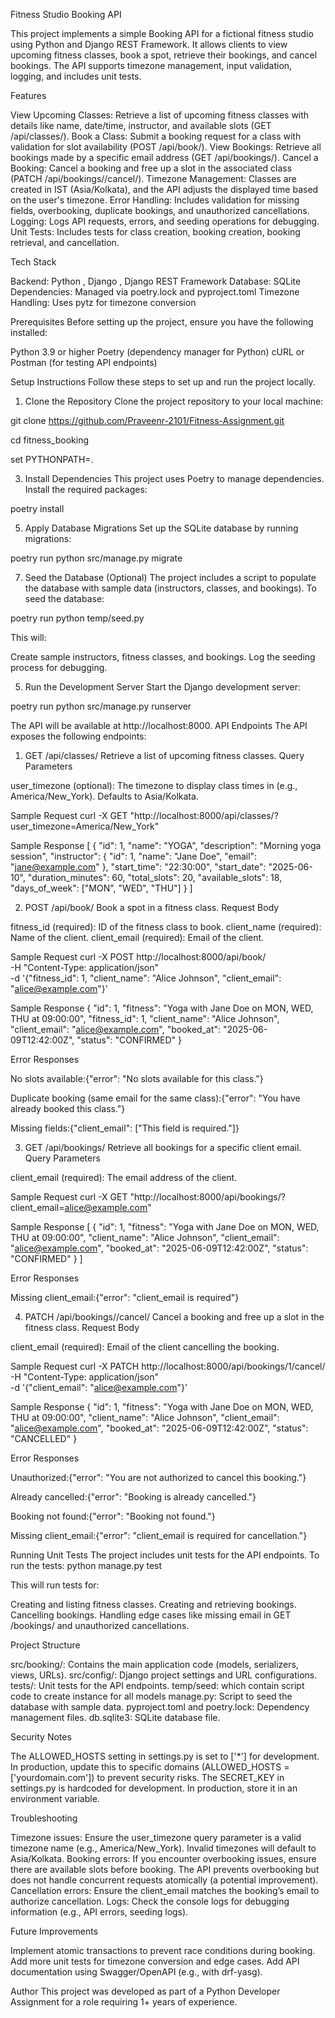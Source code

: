 Fitness Studio Booking API

This project implements a simple Booking API for a fictional fitness studio using Python and Django REST Framework. It allows clients to view upcoming fitness classes, book a spot, retrieve their bookings, and cancel bookings. The API supports timezone management, input validation, logging, and includes unit tests.

Features

View Upcoming Classes: Retrieve a list of upcoming fitness classes with details like name, date/time, instructor, and available slots (GET /api/classes/).
Book a Class: Submit a booking request for a class with validation for slot availability (POST /api/book/).
View Bookings: Retrieve all bookings made by a specific email address (GET /api/bookings/).
Cancel a Booking: Cancel a booking and free up a slot in the associated class (PATCH /api/bookings/<id>/cancel/).
Timezone Management: Classes are created in IST (Asia/Kolkata), and the API adjusts the displayed time based on the user's timezone.
Error Handling: Includes validation for missing fields, overbooking, duplicate bookings, and unauthorized cancellations.
Logging: Logs API requests, errors, and seeding operations for debugging.
Unit Tests: Includes tests for class creation, booking creation, booking retrieval, and cancellation.

Tech Stack

Backend: Python , Django , Django REST Framework
Database: SQLite
Dependencies: Managed via poetry.lock and pyproject.toml
Timezone Handling: Uses pytz for timezone conversion

Prerequisites
Before setting up the project, ensure you have the following installed:

Python 3.9 or higher
Poetry (dependency manager for Python)
cURL or Postman (for testing API endpoints)

Setup Instructions
Follow these steps to set up and run the project locally.
1. Clone the Repository
Clone the project repository to your local machine:

git clone https://github.com/Praveenr-2101/Fitness-Assignment.git

cd fitness_booking

set PYTHONPATH=.

3. Install Dependencies
This project uses Poetry to manage dependencies. Install the required packages:

poetry install


5. Apply Database Migrations
Set up the SQLite database by running migrations:

poetry run python src/manage.py migrate

7. Seed the Database (Optional)
The project includes a script to populate the database with sample data (instructors, classes, and bookings). To seed the database:

poetry run python temp/seed.py

This will:

Create sample instructors, fitness classes, and bookings.
Log the seeding process for debugging.

5. Run the Development Server
Start the Django development server:

poetry run python src/manage.py runserver

The API will be available at http://localhost:8000.
API Endpoints
The API exposes the following endpoints:
1. GET /api/classes/
Retrieve a list of upcoming fitness classes.
Query Parameters

user_timezone (optional): The timezone to display class times in (e.g., America/New_York). Defaults to Asia/Kolkata.

Sample Request
curl -X GET "http://localhost:8000/api/classes/?user_timezone=America/New_York"

Sample Response
[
  {
    "id": 1,
    "name": "YOGA",
    "description": "Morning yoga session",
    "instructor": {
      "id": 1,
      "name": "Jane Doe",
      "email": "jane@example.com"
    },
    "start_time": "22:30:00",
    "start_date": "2025-06-10",
    "duration_minutes": 60,
    "total_slots": 20,
    "available_slots": 18,
    "days_of_week": ["MON", "WED", "THU"]
  }
]

2. POST /api/book/
Book a spot in a fitness class.
Request Body

fitness_id (required): ID of the fitness class to book.
client_name (required): Name of the client.
client_email (required): Email of the client.

Sample Request
curl -X POST http://localhost:8000/api/book/ \
  -H "Content-Type: application/json" \
  -d '{"fitness_id": 1, "client_name": "Alice Johnson", "client_email": "alice@example.com"}'

Sample Response
{
  "id": 1,
  "fitness": "Yoga with Jane Doe on MON, WED, THU at 09:00:00",
  "fitness_id": 1,
  "client_name": "Alice Johnson",
  "client_email": "alice@example.com",
  "booked_at": "2025-06-09T12:42:00Z",
  "status": "CONFIRMED"
}

Error Responses

No slots available:{"error": "No slots available for this class."}


Duplicate booking (same email for the same class):{"error": "You have already booked this class."}


Missing fields:{"client_email": ["This field is required."]}



3. GET /api/bookings/
Retrieve all bookings for a specific client email.
Query Parameters

client_email (required): The email address of the client.

Sample Request
curl -X GET "http://localhost:8000/api/bookings/?client_email=alice@example.com"

Sample Response
[
  {
    "id": 1,
    "fitness": "Yoga with Jane Doe on MON, WED, THU at 09:00:00",
    "client_name": "Alice Johnson",
    "client_email": "alice@example.com",
    "booked_at": "2025-06-09T12:42:00Z",
    "status": "CONFIRMED"
  }
]

Error Responses

Missing client_email:{"error": "client_email is required"}



4. PATCH /api/bookings/<id>/cancel/
Cancel a booking and free up a slot in the fitness class.
Request Body

client_email (required): Email of the client cancelling the booking.

Sample Request
curl -X PATCH http://localhost:8000/api/bookings/1/cancel/ \
  -H "Content-Type: application/json" \
  -d '{"client_email": "alice@example.com"}'

Sample Response
{
  "id": 1,
  "fitness": "Yoga with Jane Doe on MON, WED, THU at 09:00:00",
  "client_name": "Alice Johnson",
  "client_email": "alice@example.com",
  "booked_at": "2025-06-09T12:42:00Z",
  "status": "CANCELLED"
}

Error Responses

Unauthorized:{"error": "You are not authorized to cancel this booking."}


Already cancelled:{"error": "Booking is already cancelled."}


Booking not found:{"error": "Booking not found."}


Missing client_email:{"error": "client_email is required for cancellation."}



Running Unit Tests
The project includes unit tests for the API endpoints. To run the tests:
python manage.py test

This will run tests for:

Creating and listing fitness classes.
Creating and retrieving bookings.
Cancelling bookings.
Handling edge cases like missing email in GET /bookings/ and unauthorized cancellations.

Project Structure

src/booking/: Contains the main application code (models, serializers, views, URLs).
src/config/: Django project settings and URL configurations.
tests/: Unit tests for the API endpoints.
temp/seed: which contain script code to create instance for all models
manage.py: Script to seed the database with sample data.
pyproject.toml and poetry.lock: Dependency management files.
db.sqlite3: SQLite database file.

Security Notes

The ALLOWED_HOSTS setting in settings.py is set to ['*'] for development. In production, update this to specific domains (ALLOWED_HOSTS = ['yourdomain.com']) to prevent security risks.
The SECRET_KEY in settings.py is hardcoded for development. In production, store it in an environment variable.

Troubleshooting

Timezone issues: Ensure the user_timezone query parameter is a valid timezone name (e.g., America/New_York). Invalid timezones will default to Asia/Kolkata.
Booking errors: If you encounter overbooking issues, ensure there are available slots before booking. The API prevents overbooking but does not handle concurrent requests atomically (a potential improvement).
Cancellation errors: Ensure the client_email matches the booking’s email to authorize cancellation.
Logs: Check the console logs for debugging information (e.g., API errors, seeding logs).

Future Improvements

Implement atomic transactions to prevent race conditions during booking.
Add more unit tests for timezone conversion and edge cases.
Add API documentation using Swagger/OpenAPI (e.g., with drf-yasg).

Author
This project was developed as part of a Python Developer Assignment for a role requiring 1+ years of experience.

